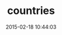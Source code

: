 ---
layout: post
title:  "countries"
repo:   "hexorx/countries"
date:   2015-02-18 10:44:03
gemurl: http://github.com/hexorx/countries
---
